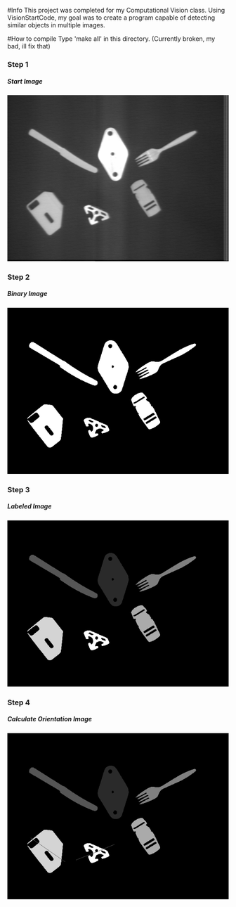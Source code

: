 #Info
This project was completed for my Computational Vision class. Using VisionStartCode, my goal was to create a program capable of detecting similar objects in multiple images.

#How to compile
Type 'make all' in this directory. (Currently broken, my bad, ill fix that)

### Step 1
##### Start Image
![alt text](OUTPUT/many_objects_2.png)
### Step 2
##### Binary Image
![alt text](OUTPUT/many_objects_2_binary.png)
### Step 3
##### Labeled Image
![alt text](OUTPUT/many_objects_2_labeled.png)
### Step 4
##### Calculate Orientation Image
![alt text](OUTPUT/many_objects_2_matches.png)
